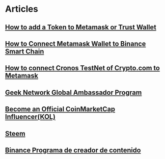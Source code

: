 # Articles
## [How to add a Token to Metamask or Trust Wallet](https://scharssazael.medium.com/how-to-add-a-token-to-metamask-or-trust-wallet-a58f53fcf0ed)
## [How to Connect Metamask Wallet to Binance Smart Chain](https://scharssazael.medium.com/how-to-connect-metamask-wallet-to-binance-smart-chain-b3c24c9e13d0)
## [How to connect Cronos TestNet of Crypto.com to Metamask](https://scharssazael.medium.com/how-to-connect-cronos-testnet-of-crypto-com-to-metamask-20d0c0d2fa0)
## [Geek Network Global Ambassador Program](https://morioh.com/p/71e61062be72)
## [Become an Official CoinMarketCap Influencer(KOL)](https://coinmarketcap.com/alexandria/article/become-an-official-coinmarketcap-influencer-kol)
## [Steem](https://steemit.com/)
## [Binance Programa de creador de contenido](https://www.binance.com/es-LA/support/announcement/63a12438e64d408c927e7e8084782e9f)
